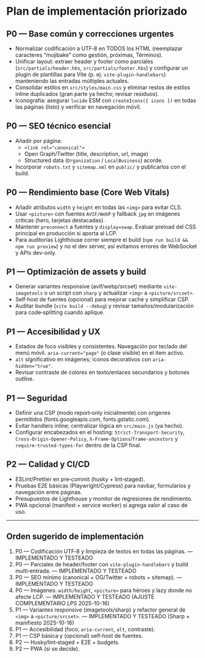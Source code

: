 # Plan de implementación priorizado

## P0 — Base común y correcciones urgentes
- Normalizar codificación a UTF‑8 en TODOS los HTML (reemplazar caracteres “mojibake” como gestión, próximas, Términos).
- Unificar layout: extraer header y footer como parciales (`src/partials/header.hbs`, `src/partials/footer.hbs`) y configurar un plugin de plantillas para Vite (p. ej. `vite-plugin-handlebars`) manteniendo las entradas múltiples actuales.
- Consolidar estilos en `src/styles/main.css` y eliminar restos de estilos inline duplicados (gran parte ya hecho; revisar residuos).
- Iconografía: asegurar `lucide` ESM con `createIcons({ icons })` en todas las páginas (listo) y verificar en navegación móvil.

## P0 — SEO técnico esencial
- Añadir por página:
  - `<link rel="canonical">`
  - Open Graph/Twitter (title, description, url, image)
  - Structured data (`Organization` / `LocalBusiness`) acorde.
- Incorporar `robots.txt` y `sitemap.xml` en `public/` y publicarlos con el build.

## P0 — Rendimiento base (Core Web Vitals)
- Añadir atributos `width` y `height` en todas las `<img>` para evitar CLS.
- Usar `<picture>` con fuentes `AVIF/WebP` y fallback `jpg` en imágenes críticas (hero, tarjetas destacadas).
- Mantener `preconnect` a fuentes y `display=swap`. Evaluar preload del CSS principal en producción si aporta al LCP.
- Para auditorías Lighthouse correr siempre el build (`npm run build && npm run preview`) y no el dev server, así evitamos errores de WebSocket y APIs dev-only.

## P1 — Optimización de assets y build
- Generar variantes responsive (avif/webp/srcset) mediante `vite-imagetools` o un script con `sharp` y actualizar `<img>` a `<picture/srcset>`.
- Self‑host de fuentes (opcional) para mejorar caché y simplificar CSP.
- Auditar bundle (`vite build --debug`) y revisar tamaños/modularización para code‑splitting cuando aplique.

## P1 — Accesibilidad y UX
- Estados de foco visibles y consistentes. Navegación por teclado del menú móvil. `aria-current="page"` (o clase visible) en el ítem activo.
- `alt` significativo en imágenes; iconos decorativos con `aria-hidden="true"`.
- Revisar contraste de colores en texto/enlaces secundarios y botones outline.

## P1 — Seguridad
- Definir una CSP (modo report‑only inicialmente) con orígenes permitidos (fonts.googleapis.com, fonts.gstatic.com).
- Evitar handlers inline; centralizar lógica en `src/main.js` (ya hecho).
- Configurar encabezados en el hosting: `Strict-Transport-Security`, `Cross-Origin-Opener-Policy`, `X-Frame-Options`/`frame-ancestors` y `require-trusted-types-for` dentro de la CSP final.

## P2 — Calidad y CI/CD
- ESLint/Prettier en pre‑commit (husky + lint‑staged).
- Pruebas E2E básicas (Playwright/Cypress) para navbar, formularios y navegación entre páginas.
- Presupuestos de Lighthouse y monitor de regresiones de rendimiento.
- PWA opcional (manifest + service worker) si agrega valor al caso de uso.

---

## Orden sugerido de implementación
1) P0 — Codificación UTF‑8 y limpieza de textos en todas las páginas. — IMPLEMENTADO Y TESTEADO  
2) P0 — Parciales de header/footer con `vite-plugin-handlebars` y build multi‑entrada. — IMPLEMENTADO Y TESTEADO  
3) P0 — SEO mínimo (canonical + OG/Twitter + robots + sitemap). — IMPLEMENTADO Y TESTEADO
4) P0 — Imágenes: `width/height`, `<picture>` para héroes y lazy donde no afecte LCP. — IMPLEMENTADO Y TESTEADO (AJUSTE COMPLEMENTARIO LPS 2025-10-16)
5) P1 — Variantes responsive (imagetools/sharp) y refactor general de `<img>` a `<picture/srcset>`. — IMPLEMENTADO Y TESTEADO (Sharp + manifiesto 2025-10-16)  
6) P1 — Accesibilidad (foco, `aria-current`, `alt`, contraste).  
7) P1 — CSP básica y (opcional) self‑host de fuentes.  
8) P2 — Husky/lint‑staged + E2E + budgets.  
9) P2 — PWA (si se decide).
